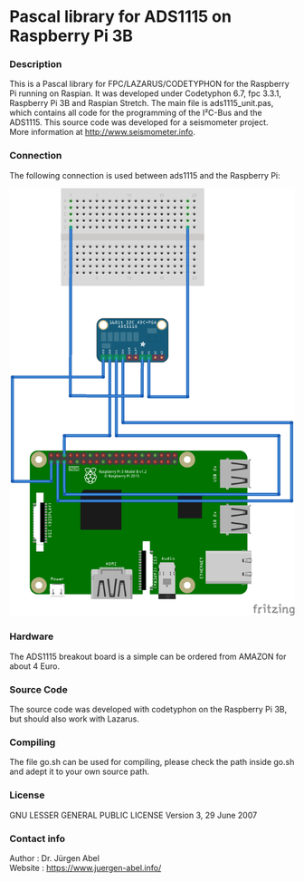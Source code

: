 # Pascal library for ADS1115 on Raspberry Pi 3B

### Description
This is a Pascal library for FPC/LAZARUS/CODETYPHON for the Raspberry Pi running on Raspian.
It was developed under Codetyphon 6.7, fpc 3.3.1, Raspberry Pi 3B and Raspian Stretch.
The main file is ads1115_unit.pas, which contains all code for the programming of the I²C-Bus and the ADS1115.
This source code was developed for a seismometer project.<br />
More information at http://www.seismometer.info.

### Connection
The following connection is used between ads1115 and the Raspberry Pi:

![images/raspberry_ads1115_library_steckplatine_transparent.png](images/raspberry_ads1115_library_steckplatine_transparent.png)<br>

### Hardware
The ADS1115 breakout board is a simple can be ordered from AMAZON for about 4 Euro.<br />

### Source Code
The source code was developed with codetyphon on the Raspberry Pi 3B, but should also work with Lazarus.

### Compiling
The file go.sh can be used for compiling, please check the path inside go.sh and adept it to your own source path.

### License
GNU LESSER GENERAL PUBLIC LICENSE Version 3, 29 June 2007

### Contact info
Author  : Dr. Jürgen Abel<br />
Website : https://www.juergen-abel.info/<br />
